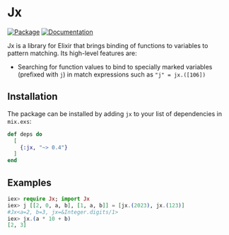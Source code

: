 # Jx

[![Package](https://img.shields.io/badge/-Package-important)](https://hex.pm/packages/jx) [![Documentation](https://img.shields.io/badge/-Documentation-blueviolet)](https://hexdocs.pm/jx)

Jx is a library for Elixir that brings binding of functions to variables to pattern matching. Its high-level features are:

  * Searching for function values to bind to specially marked variables (prefixed with `j`) in match expressions such as `"j" = jx.([106])`

## Installation

The package can be installed by adding `jx` to your list of dependencies in `mix.exs`:

```elixir
def deps do
  [
    {:jx, "~> 0.4"}
  ]
end
```

## Examples

```elixir
iex> require Jx; import Jx
iex> j [[2, 0, a, b], [1, a, b]] = [jx.(2023), jx.(123)]
#Jx<a=2, b=3, jx=&Integer.digits/1>
iex> jx.(a * 10 + b)
[2, 3]
```